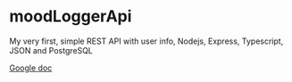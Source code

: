 # moodLoggerApi
My very first, simple REST API with user info, Nodejs, Express, Typescript, JSON and PostgreSQL

[Google doc](bit.ly/NodeJSExercise)
